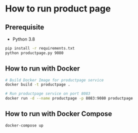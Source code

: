 # How to run product page

## Prerequisite

* Python 3.8

```bash
pip install -r requirements.txt
python productpage.py 9080
```

## How to run with Docker
```bash
# Build Docker Image for productpage service
docker build -t productpage .

# Run productpage service on port 8083
docker run -d --name productpage -p 8083:9080 productpage
```

## How to run with Docker Compose
```bash
docker-compose up
```